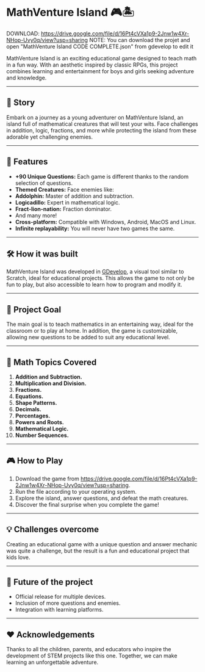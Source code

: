# MathVenture Island 🎮🏝️

DOWNLOAD: https://drive.google.com/file/d/16Pt4cVXa1p9-2Jnw1w4Xr-NHop-Uvy0q/view?usp=sharing
NOTE: You can download the projet and open "MathVenture Island CODE COMPLETE.json" from gdevelop to edit it

MathVenture Island is an exciting educational game designed to teach math in a fun way. With an aesthetic inspired by classic RPGs, this project combines learning and entertainment for boys and girls seeking adventure and knowledge.

---

## 📖 **Story**
Embark on a journey as a young adventurer on MathVenture Island, an island full of mathematical creatures that will test your wits. Face challenges in addition, logic, fractions, and more while protecting the island from these adorable yet challenging enemies.

---

## 🚀 **Features**
- **+90 Unique Questions:** Each game is different thanks to the random selection of questions.
- **Themed Creatures:** Face enemies like:
- **Addolphin:** Master of addition and subtraction.
- **Logicadillo:** Expert in mathematical logic.
- **Fract-lion-nation:** Fraction dominator.
- And many more!
- **Cross-platform:** Compatible with Windows, Android, MacOS and Linux.
- **Infinite replayability:** You will never have two games the same.

---

## 🛠️ **How ​​it was built**
MathVenture Island was developed in [GDevelop](https://gdevelop.io/), a visual tool similar to Scratch, ideal for educational projects. This allows the game to not only be fun to play, but also accessible to learn how to program and modify it.

---

## 🎯 **Project Goal**
The main goal is to teach mathematics in an entertaining way, ideal for the classroom or to play at home. In addition, the game is customizable, allowing new questions to be added to suit any educational level.

---

## 🧩 **Math Topics Covered**
1. **Addition and Subtraction.**
2. **Multiplication and Division.**
3. **Fractions.**
4. **Equations.**
5. **Shape Patterns.**
6. **Decimals.**
7. **Percentages.**
8. **Powers and Roots.**
9. **Mathematical Logic.**
10. **Number Sequences.**

---

## 🎮 **How ​​to Play**
1. Download the game from https://drive.google.com/file/d/16Pt4cVXa1p9-2Jnw1w4Xr-NHop-Uvy0q/view?usp=sharing.
2. Run the file according to your operating system.
3. Explore the island, answer questions, and defeat the math creatures.
4. Discover the final surprise when you complete the game!

---

## 💡 **Challenges overcome**
Creating an educational game with a unique question and answer mechanic was quite a challenge, but the result is a fun and educational project that kids love.

---

## 🌟 **Future of the project**
- Official release for multiple devices.
- Inclusion of more questions and enemies.
- Integration with learning platforms.

---

## ❤️ **Acknowledgements**
Thanks to all the children, parents, and educators who inspire the development of STEM projects like this one. Together, we can make learning an unforgettable adventure.
